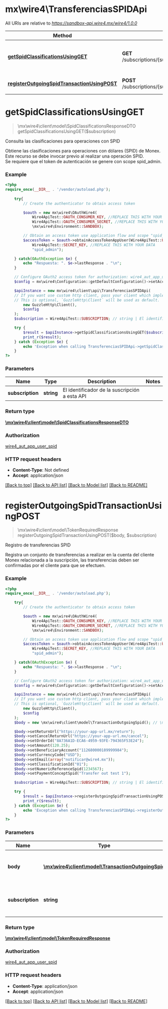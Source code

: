 # mx\wire4\TransferenciasSPIDApi

All URIs are relative to *https://sandbox-api.wire4.mx/wire4/1.0.0*

Method | HTTP request | Description
------------- | ------------- | -------------
[**getSpidClassificationsUsingGET**](TransferenciasSPIDApi.md#getspidclassificationsusingget) | **GET** /subscriptions/{subscription}/beneficiaries/spid/classifications | Consulta las clasificaciones para operaciones con SPID
[**registerOutgoingSpidTransactionUsingPOST**](TransferenciasSPIDApi.md#registeroutgoingspidtransactionusingpost) | **POST** /subscriptions/{subscription}/transactions/outcoming/spid | Registro de transferencias SPID

# **getSpidClassificationsUsingGET**
> \mx\wire4\client\model\SpidClassificationsResponseDTO getSpidClassificationsUsingGET($subscription)

Consulta las clasificaciones para operaciones con SPID

Obtiene las clasificaciones para operaciones con dólares (SPID) de Monex.<br/>Este recurso se debe invocar previo al realizar una operación SPID.<br/>Se requiere que el token de autenticación se genere con scope spid_admin.

### Example
```php
<?php
require_once(__DIR__ . '/vendor/autoload.php');
        
    try{
        // Create the authenticator to obtain access token

        $oauth = new mx\wire4\OAuthWire4(
            Wire4ApiTest::OAUTH_CONSUMER_KEY, //REPLACE THIS WITH YOUR DATA
            Wire4ApiTest::OAUTH_CONSUMER_SECRET, //REPLACE THIS WITH YOUR DATA
            \mx\wire4\Environment::SANDBOX);

        // Obtain an access token use application flow and scope "spid_admin"
        $accessToken = $oauth->obtainAccessTokenAppUser(Wire4ApiTest::USER_KEY, //REPLACE THIS WITH YOUR DATA
            Wire4ApiTest::SECRET_KEY, //REPLACE THIS WITH YOUR DATA
            "spid_admin");

    } catch(OAuthException $e) {
        echo "Respuesta: ". $e->lastResponse . "\n";
    }

    // Configure OAuth2 access token for authorization: wire4_aut_app_user_spid
    $config = mx\wire4\Configuration::getDefaultConfiguration()->setAccessToken($accessToken);

    $apiInstance = new mx\wire4\client\api\TransferenciasSPIDApi(
    // If you want use custom http client, pass your client which implements `GuzzleHttp\ClientInterface`.
    // This is optional, `GuzzleHttp\Client` will be used as default.
        new GuzzleHttp\Client(),
        $config
    );
    $subscription = Wire4ApiTest::SUBSCRIPTION; // string | El identificador de la suscripción a esta API //REPLACE THIS WITH YOUR DATA

    try {
        $result = $apiInstance->getSpidClassificationsUsingGET($subscription);
        print_r($result);
    } catch (Exception $e) {
        echo 'Exception when calling TransferenciasSPIDApi->getSpidClassificationsUsingGET: ', $e->getMessage(), PHP_EOL;
    }
?>
```

### Parameters

Name | Type | Description  | Notes
------------- | ------------- | ------------- | -------------
 **subscription** | **string**| El identificador de la suscripción a esta API |

### Return type

[**\mx\wire4\client\model\SpidClassificationsResponseDTO**](../Model/SpidClassificationsResponseDTO.md)

### Authorization

[wire4_aut_app_user_spid](../../README.md#wire4_aut_app_user_spid)

### HTTP request headers

 - **Content-Type**: Not defined
 - **Accept**: application/json

[[Back to top]](#) [[Back to API list]](../../README.md#documentation-for-api-endpoints) [[Back to Model list]](../../README.md#documentation-for-models) [[Back to README]](../../README.md)

# **registerOutgoingSpidTransactionUsingPOST**
> \mx\wire4\client\model\TokenRequiredResponse registerOutgoingSpidTransactionUsingPOST($body, $subscription)

Registro de transferencias SPID

Registra un conjunto de transferencias a realizar en la cuenta del cliente Monex relacionada a la suscripción, las transferencias deben ser confirmadas por el cliente para que se efectuen.

### Example
```php
<?php
require_once(__DIR__ . '/vendor/autoload.php');

    try{
        // Create the authenticator to obtain access token

        $oauth = new mx\wire4\OAuthWire4(
            Wire4ApiTest::OAUTH_CONSUMER_KEY, //REPLACE THIS WITH YOUR DATA
            Wire4ApiTest::OAUTH_CONSUMER_SECRET, //REPLACE THIS WITH YOUR DATA
            \mx\wire4\Environment::SANDBOX);

        // Obtain an access token use application flow and scope "spid_admin"
        $accessToken = $oauth->obtainAccessTokenAppUser(Wire4ApiTest::USER_KEY, //REPLACE THIS WITH YOUR DATA
            Wire4ApiTest::SECRET_KEY, //REPLACE THIS WITH YOUR DATA
            "spid_admin");

    } catch(OAuthException $e) {
        echo "Respuesta: ". $e->lastResponse . "\n";
    }

    // Configure OAuth2 access token for authorization: wire4_aut_app_user_spid
    $config = mx\wire4\Configuration::getDefaultConfiguration()->setAccessToken($accessToken);

    $apiInstance = new mx\wire4\client\api\TransferenciasSPIDApi(
    // If you want use custom http client, pass your client which implements `GuzzleHttp\ClientInterface`.
    // This is optional, `GuzzleHttp\Client` will be used as default.
        new GuzzleHttp\Client(),
        $config
    );
    $body = new \mx\wire4\client\model\TransactionOutgoingSpid(); // \mx\wire4\client\model\TransactionOutgoingSpid | Información de las transferencias SPID de salida

    $body->setReturnUrl("https://your-app-url.mx/return");
    $body->setCancelReturnUrl("https://your-app-url.mx/cancel");
    $body->setOrderId("8A736A1D-ECA6-4959-93FE-794365F53E24");
    $body->setAmount(120.25);
    $body->setBeneficiaryAccount("112680000189999984");
    $body->setCurrencyCode("USD");
    $body->setEmail(array("notificar@wire4.mx"));
    $body->setClassificationId("01");
    $body->setNumericReferenceSpid(1234567);
    $body->setPaymentConceptSpid("Transfer out test 1");

    $subscription = Wire4ApiTest::SUBSCRIPTION; // string | El identificador de la suscripción a esta API //REPLACE THIS WITH YOUR DATA

    try {
        $result = $apiInstance->registerOutgoingSpidTransactionUsingPOST($body, $subscription);
        print_r($result);
    } catch (Exception $e) {
        echo 'Exception when calling TransferenciasSPIDApi->registerOutgoingSpidTransactionUsingPOST: ', $e->getMessage(), PHP_EOL;
    }
?>
```

### Parameters

Name | Type | Description  | Notes
------------- | ------------- | ------------- | -------------
 **body** | [**\mx\wire4\client\model\TransactionOutgoingSpid**](../Model/TransactionOutgoingSpid.md)| Información de las transferencias SPID de salida |
 **subscription** | **string**| El identificador de la suscripción a esta API |

### Return type

[**\mx\wire4\client\model\TokenRequiredResponse**](../Model/TokenRequiredResponse.md)

### Authorization

[wire4_aut_app_user_spid](../../README.md#wire4_aut_app_user_spid)

### HTTP request headers

 - **Content-Type**: application/json
 - **Accept**: application/json

[[Back to top]](#) [[Back to API list]](../../README.md#documentation-for-api-endpoints) [[Back to Model list]](../../README.md#documentation-for-models) [[Back to README]](../../README.md)

